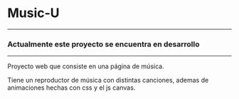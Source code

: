 # Music-U
------------------------------------------------------------------------
### **Actualmente este proyecto se encuentra en desarrollo**
------------------------------------------------------------------------

Proyecto web que consiste en una página de música.

Tiene un reproductor de música con distintas canciones, ademas de animaciones hechas con css y el js canvas.




